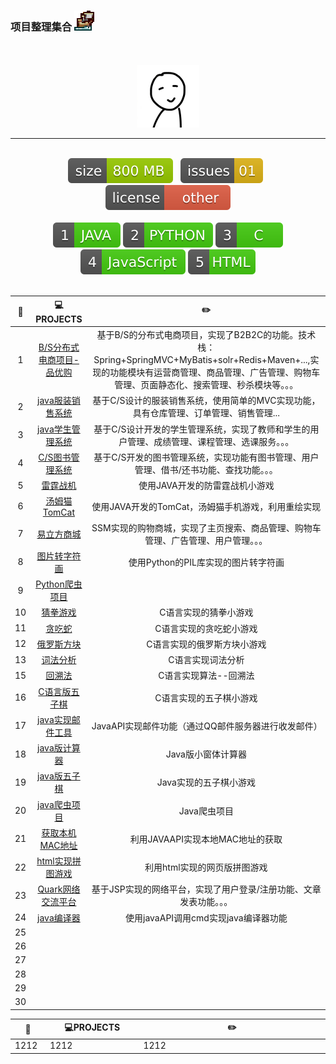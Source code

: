 ### 项目整理集合 <img src="_img/Ship.ico">
<br>
<br>
<div align="center">
	<img src="_img/touxiang.jpg" width="100" height="100">
<hr><br>
	<a href="#"><img src="_markdown/size-file.min.js.svg"></a>&nbsp;&nbsp;
	<a href="#"><img src="_markdown/issues.min.js.svg"></a>&nbsp;&nbsp;
	<a href="#"><img src="_markdown/license.min.js.svg"></a>
<br><br>
	<a href="#"><img src="_markdown/java.min.js.svg"></a>
	<a href="#"><img src="_markdown/python.min.js.svg"></a>
	<a href="#"><img src="_markdown/c.min.js.svg"></a>
	<a href="#"><img src="_markdown/javascript.min.js.svg"></a>
	<a href="#"><img src="_markdown/html.min.js.svg"></a>
</div>
<br>
<!--
<table>
	<thead>
		<tr>
			<th>:floppy_disk:</th>
			<th>:computer:PROJECTS</th>
			<th>:pencil2:</th>
		</tr>
	</thead>
</table>
-->


| :floppy_disk: | :computer:PROJECTS | :pencil2: |
| :------: | :------: | :------:|
| 1 | [B/S分布式电商项目-品优购](./pinyougou-parent) | 基于B/S的分布式电商项目，实现了B2B2C的功能。技术栈：Spring+SpringMVC+MyBatis+solr+Redis+Maven+...,实现的功能模块有运营商管理、商品管理、广告管理、购物车管理、页面静态化、搜索管理、秒杀模块等。。。 |
| 2 | [java服装销售系统](./FZXS) | 基于C/S设计的服装销售系统，使用简单的MVC实现功能，具有仓库管理、订单管理、销售管理... |
| 3 | [java学生管理系统](./TheStudentSystem) | 基于C/S设计开发的学生管理系统，实现了教师和学生的用户管理、成绩管理、课程管理、选课服务。。。 |
| 4 | [C/S图书管理系统](./LibraryManager) | 基于C/S开发的图书管理系统，实现功能有图书管理、用户管理、借书/还书功能、查找功能。。。 |
| 5 | [雷霆战机](./LeiTingZhanJi) | 使用JAVA开发的防雷霆战机小游戏 |
| 6 | [汤姆猫TomCat](./MyTomCat) | 使用JAVA开发的TomCat，汤姆猫手机游戏，利用重绘实现 |
| 7 | [易立方商城](./Enterprise_mall) | SSM实现的购物商城，实现了主页搜索、商品管理、购物车管理、广告管理、用户管理。。。 |
| 8 | [图片转字符画](./PythonDrawAscii) | 使用Python的PIL库实现的图片转字符画 |
| 9 | [Python爬虫项目](./PythonCrawler) |  |
| 10 | [猜拳游戏](./CGames/猜拳游戏.cpp) | C语言实现的猜拳小游戏 |
| 11 | [贪吃蛇](./CGames/贪吃蛇.cpp) | C语言实现的贪吃蛇小游戏 |
| 12 | [俄罗斯方块](./CGames/俄罗斯方块.cpp) | C语言实现的俄罗斯方块小游戏 |
| 13 | [词法分析](./CGames/词法分析.cpp) | C语言实现词法分析 |
| 15 | [回溯法](./CGames/回溯法.cpp) | C语言实现算法--回溯法 |
| 16 | [C语言版五子棋](./CGames/五子棋.cpp) | C语言实现的五子棋小游戏 |
| 17 | [java实现邮件工具](./EMailUtils) | JavaAPI实现邮件功能（通过QQ邮件服务器进行收发邮件） |
| 18 | [java版计算器](./Calculator) | Java版小窗体计算器 |
| 19 | [java版五子棋](./Gomoku) | Java实现的五子棋小游戏 |
| 20 | [java爬虫项目](./JavaCrawler) | Java爬虫项目 |
| 21 | [获取本机MAC地址]() | 利用JAVAAPI实现本地MAC地址的获取 |
| 22 | [html实现拼图游戏](./Html_Pintu) | 利用html实现的网页版拼图游戏 |
| 23 | [Quark网络交流平台](./OnlineFriend) | 基于JSP实现的网络平台，实现了用户登录/注册功能、文章发表功能。。。 |
| 24 | [java编译器](./JavaIDE) | 使用javaAPI调用cmd实现java编译器功能 |
| 25 |  |  |
| 26 |  |  |
| 27 |  |  |
| 28 |  |  |
| 29 |  |  |
| 30 |  |  |


<table>
<thead>
<tr>
<th align="center" width="50"><g-emoji class="g-emoji" alias="floppy_disk" fallback-src="https://github.githubassets.com/images/icons/emoji/unicode/1f4be.png">💾</g-emoji></th>
<th align="center" width="220"><g-emoji class="g-emoji" alias="computer" fallback-src="https://github.githubassets.com/images/icons/emoji/unicode/1f4bb.png">💻</g-emoji>PROJECTS</th>
<th align="center" width="630"><g-emoji class="g-emoji" alias="pencil2" fallback-src="https://github.githubassets.com/images/icons/emoji/unicode/270f.png">✏️</g-emoji></th>
</tr>
</thead>
<tbody>


<tr>
<td>1212</td>
<td>1212</td>
<td>1212</td>
</tr>

</tbody>
</table>